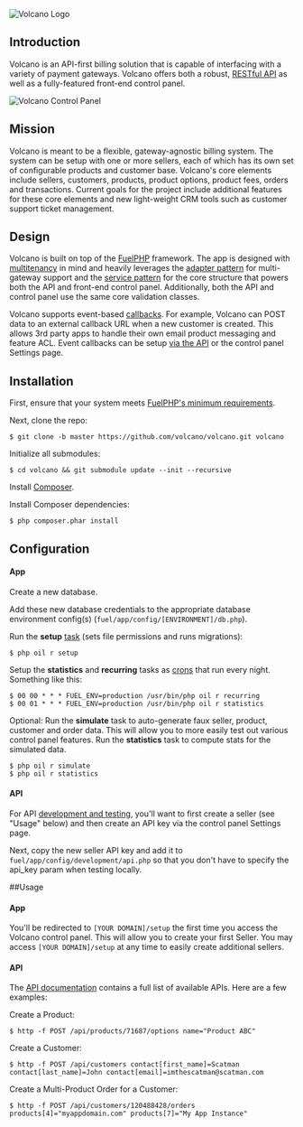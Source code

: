 ![Volcano Logo](https://raw.githubusercontent.com/volcano/volcano/master/public/assets/img/logo-large.png)

## Introduction

Volcano is an API-first billing solution that is capable of interfacing with a variety of payment gateways. Volcano offers both a robust, [RESTful API](https://github.com/volcano/volcano/wiki/API) as well as a fully-featured front-end control panel.

![Volcano Control Panel](https://raw.githubusercontent.com/volcano/volcano/master/public/assets/img/screenshot-customer.png)

## Mission
Volcano is meant to be a flexible, gateway-agnostic billing system. The system can be setup with one or more sellers, each of which has its own set of configurable products and customer base. Volcano's core elements include sellers, customers, products, product options, product fees, orders and transactions. Current goals for the project include additional features for these core elements and new light-weight CRM tools such as customer support ticket management.

## Design
Volcano is built on top of the [FuelPHP](http://fuelphp.com) framework. The app is designed with [multitenancy](http://en.wikipedia.org/wiki/Multitenancy) in mind and heavily leverages the [adapter pattern](http://en.wikipedia.org/wiki/Adapter_pattern) for multi-gateway support and the [service pattern](http://en.wikipedia.org/wiki/Service_layers_pattern) for the core structure that powers both the API and front-end control panel. Additionally, both the API and control panel use the same core validation classes.

Volcano supports event-based [callbacks](https://github.com/volcano/volcano/wiki/Callbacks). For example, Volcano can POST data to an external callback URL when a new customer is created. This allows 3rd party apps to handle their own email product messaging and feature ACL. Event callbacks can be setup [via the API](https://github.com/volcano/volcano/wiki/API#callbacks) or the control panel Settings page.

## Installation

First, ensure that your system meets [FuelPHP's minimum requirements](http://fuelphp.com/docs/requirements.html).


Next, clone the repo:

	$ git clone -b master https://github.com/volcano/volcano.git volcano

Initialize all submodules:

	$ cd volcano && git submodule update --init --recursive

Install [Composer](https://getcomposer.org/doc/00-intro.md).

Install Composer dependencies:

	$ php composer.phar install

## Configuration

#### App
Create a new database.

Add these new database credentials to the appropriate database environment config(s) (`fuel/app/config/[ENVIRONMENT]/db.php`).

Run the __setup__ [task](http://fuelphp.com/docs/packages/oil/refine.html) (sets file permissions and runs migrations):

	$ php oil r setup

Setup the __statistics__ and __recurring__ tasks as [crons](http://en.wikipedia.org/wiki/Cron#Examples) that run every night. Something like this:

	$ 00 00 * * * FUEL_ENV=production /usr/bin/php oil r recurring
	$ 00 01 * * * FUEL_ENV=production /usr/bin/php oil r statistics

Optional: Run the __simulate__ task to auto-generate faux seller, product, customer and order data. This will allow you to more easily test out various control panel features. Run the __statistics__ task to compute stats for the simulated data.

	$ php oil r simulate
	$ php oil r statistics

#### API
For API [development and testing](https://github.com/volcano/volcano/wiki/API), you'll want to first create a seller (see "Usage" below) and then create an API key via the control panel Settings page.

Next, copy the new seller API key and add it to `fuel/app/config/development/api.php` so that you don't have to specify the api_key param when testing locally.

##Usage

#### App
You'll be redirected to `[YOUR DOMAIN]/setup` the first time you access the Volcano control panel. This will allow you to create your first Seller. You may access `[YOUR DOMAIN]/setup` at any time to easily create additional sellers.

#### API
The [API documentation](https://github.com/volcano/volcano/wiki/API) contains a full list of available APIs. Here are a few examples:

Create a Product:

	$ http -f POST /api/products/71687/options name="Product ABC"

Create a Customer:

	$ http -f POST /api/customers contact[first_name]=Scatman contact[last_name]=John contact[email]=imthescatman@scatman.com

Create a Multi-Product Order for a Customer:

	$ http -f POST /api/customers/120488428/orders products[4]="myappdomain.com" products[7]="My App Instance"